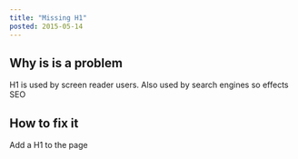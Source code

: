 ```yaml
---
title: "Missing H1"
posted: 2015-05-14
---
```


## Why is is a problem
H1 is used by screen reader users.  Also used by search engines so effects SEO


## How to fix it
Add a H1 to the page
